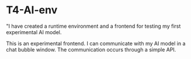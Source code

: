 # T4-AI-env
 "I have created a runtime environment and a frontend for testing my first experimental AI model.

This is an experimental frontend. I can communicate with my AI model in a chat bubble window. The communication occurs through a simple API.